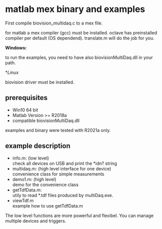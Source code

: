 # matlab mex binary and examples

First compile biovision_multidaq.c to a mex file.

for matlab a mex compiler (gcc) must be installed. octave has preinstalled
compiler per default (OS dependend).
translate.m will do the job for you.

**Windows:**

to run the examples, you need to have also biovisionMultiDaq.dll in your path.

**Linux*

biovision driver must be installed.

## prerequisites

* Win10 64 bit
* Matlab Version >= R2018a
* compatible biovisionMultiDaq.dll

examples and binary were tested with R2021a only.

## example description

* info.m:  (low level)  
 check all devices on USB and print the *idn? string
* multidaq.m: (high level interface for one device)   
 convenience class for simple measurements
* demo1.m:  (high level)  
demo for the convenience class
* getTdfData.m:  
utily to read *.tdf files produced by multiDaq.exe.
* viewTdf.m  
example how to use getTdfData.m

The low level functions are more powerful and flexibel. You can manage multiple devices and triggers.

